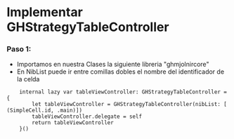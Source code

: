 #  Implementar GHStrategyTableController

### Paso 1:
* Importamos en nuestra Clases la siguiente libreria "ghmjolnircore"
* En NibList puede ir entre comillas dobles el nombre del identificador de la celda

``` Creamos un lazy var de la siguiente manera
    internal lazy var tableViewController: GHStrategyTableController = {
        let tableViewController = GHStrategyTableController(nibList: [ (SimpleCell.id, .main)])
        tableViewController.delegate = self
        return tableViewController
    }()

    
